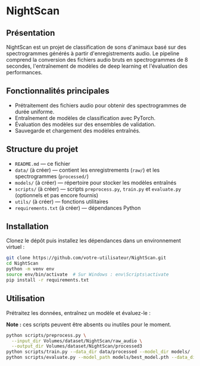 # NightScan

## Présentation
NightScan est un projet de classification de sons d'animaux basé sur des spectrogrammes générés à partir d'enregistrements audio. Le pipeline comprend la conversion des fichiers audio bruts en spectrogrammes de 8 secondes, l'entraînement de modèles de deep learning et l'évaluation des performances.

## Fonctionnalités principales
- Prétraitement des fichiers audio pour obtenir des spectrogrammes de durée uniforme.
- Entraînement de modèles de classification avec PyTorch.
- Évaluation des modèles sur des ensembles de validation.
- Sauvegarde et chargement des modèles entraînés.

## Structure du projet
- `README.md` — ce fichier
- `data/` (à créer) — contient les enregistrements (`raw/`) et les spectrogrammes (`processed/`)
- `models/` (à créer) — répertoire pour stocker les modèles entraînés
- `scripts/` (à créer) — scripts `preprocess.py`, `train.py` et `evaluate.py` (optionnels et pas encore fournis)
- `utils/` (à créer) — fonctions utilitaires
- `requirements.txt` (à créer) — dépendances Python

## Installation
Clonez le dépôt puis installez les dépendances dans un environnement virtuel :

```bash
git clone https://github.com/votre-utilisateur/NightScan.git
cd NightScan
python -m venv env
source env/bin/activate  # Sur Windows : env\Scripts\activate
pip install -r requirements.txt
```

## Utilisation
Prétraitez les données, entraînez un modèle et évaluez-le :

**Note :** ces scripts peuvent être absents ou inutiles pour le moment.

```bash
python scripts/preprocess.py \
  --input_dir Volumes/dataset/NightScan/raw_audio \
  --output_dir Volumes/dataset/NightScan/processed3
python scripts/train.py --data_dir data/processed --model_dir models/
python scripts/evaluate.py --model_path models/best_model.pth --data_dir data/processed
```
